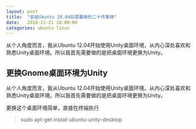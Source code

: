 ```yaml
---
layout: post
title:  "安装Ubuntu 18.04后需要做的二十件事情"
date:   2018-11-21 18:00:00
categories: ubuntu linux 
---
```

从个人角度而言，我从Ubuntu 12.04开始使用Unity桌面环境，从内心深处喜欢和熟悉Unity桌面环境。所以我首先需要做的是把桌面环境更换为Unity。

## 更换Gnome桌面环境为Unity
从个人角度而言，我从Ubuntu 12.04开始使用Unity桌面环境，从内心深处喜欢和熟悉Unity桌面环境。所以我首先需要做的是把桌面环境更换为Unity。

更换这个桌面环境简单，直接在终端执行
> sudo apt-get install ubuntu-unity-desktop
